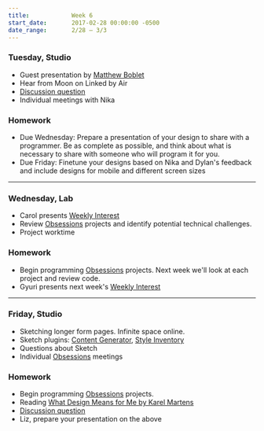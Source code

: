 ```yaml
---
title:            Week 6
start_date:       2017-02-28 00:00:00 -0500
date_range:       2/28 – 3/3
---
```


### Tuesday, Studio
- Guest presentation by [Matthew Boblet](http://matthewboblet.com/)
- Hear from Moon on Linked by Air
- [Discussion question](https://docs.google.com/document/d/1gP-305fOQL49XQv9EhghSQkHVfemaJIztLLBBTmpe_w/edit?usp=sharing)
- Individual meetings with Nika

### Homework

- Due Wednesday: Prepare a presentation of your design to share with a programmer. Be as complete as possible, and think about what is necessary to share with someone who will program it for you.
- Due Friday: Finetune your designs based on Nika and Dylan's feedback and include designs for mobile and different screen sizes

---

### Wednesday, Lab

- Carol presents [Weekly Interest](/projects/weekly_interest)
- Review [Obsessions](/projects/obsessions) projects and identify potential technical challenges.
- Project worktime

### Homework

- Begin programming [Obsessions](/projects/obsessions) projects. Next week we'll look at each project and review code.
- Gyuri presents next week's [Weekly Interest](/projects/weekly_interest)

---

### Friday, Studio

- Sketching longer form pages. Infinite space online.
- Sketch plugins: [Content Generator](https://github.com/timuric/Content-generator-sketch-plugin), [Style Inventory](https://github.com/getflourish/Sketch-Style-Inventory)
- Questions about Sketch
- Individual [Obsessions](/projects/obsessions) meetings

### Homework

- Begin programming [Obsessions](/projects/obsessions) projects.
- Reading [What Design Means for Me by Karel Martens](http://ci.nikasimovich.com/assets/readings/martens-karel_what-design-means-to-me.pdf)
- [Discussion question](https://docs.google.com/document/d/1u9YzlVlWybXNrVRZprGG2B2o1GPysWDT4bLZ5M9MyEw/edit?usp=sharing)
- Liz, prepare your presentation on the above
